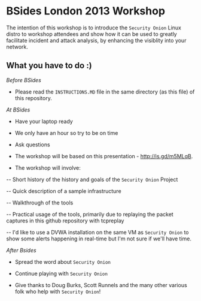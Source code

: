 # BSides London 2013 Workshop

The intention of this workshop is to introduce the ``Security Onion`` Linux distro to workshop attendees and show how it can be used to greatly facilitate incident and attack analysis, by enhancing the visiblity into your network.

## What you have to do :)

*Before BSides*

- Please read the `INSTRUCTIONS.MD` file in the same directory (as this file) of this repository.

*At BSides*

- Have your laptop ready

- We only have an hour so try to be on time

- Ask questions

- The workshop will be based on this presentation - http://is.gd/m5MLqB.

- The workshop will involve:

-- Short history of the history and goals of the `Security Onion` Project

-- Quick description of a sample infrastructure

-- Walkthrough of the tools

-- Practical usage of the tools, primarily due to replaying the packet captures in this github repository with tcpreplay

-- I'd like to use a DVWA installation on the same VM as `Security Onion` to show some alerts happening in real-time but I'm not sure if we'll have time.

*After Bsides* 

- Spread the word about `Security Onion`

- Continue playing with `Security Onion`

- Give thanks to Doug Burks, Scott Runnels and the many other various folk who help with `Security Onion`!

